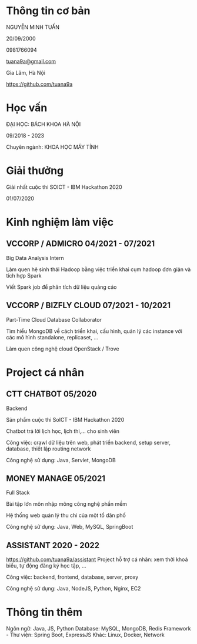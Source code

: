 # Thông tin cơ bản

NGUYỄN MINH TUẤN

20/09/2000

0981766094

tuana9a@gmail.com

Gia Lâm, Hà Nội

https://github.com/tuana9a

# Học vấn

ĐẠI HỌC: BÁCH KHOA HÀ NỘI

09/2018 - 2023

Chuyên ngành: KHOA HỌC MÁY TÍNH

# Giải thưởng

Giải nhất cuộc thi SOICT - IBM Hackathon 2020

01/07/2020

# Kinh nghiệm làm việc

## VCCORP / ADMICRO 04/2021 - 07/2021

Big Data Analysis Intern

Làm quen hệ sinh thái Hadoop bằng việc triển khai cụm hadoop đơn giản và tích hợp Spark

Viết Spark job để phân tích dữ liệu quảng cáo

## VCCORP / BIZFLY CLOUD 07/2021 - 10/2021

Part-Time Cloud Database Collaborator

Tìm hiểu MongoDB về cách triển khai, cấu hình, quản lý các instance với các mô hình standalone, replicaset, ...

Làm quen công nghệ cloud OpenStack / Trove

# Project cá nhân

## CTT CHATBOT 05/2020

Backend

Sản phẩm cuộc thi SoICT - IBM Hackathon 2020

Chatbot trả lời lịch học, lịch thi,... cho sinh viên

Công việc: crawl dữ liệu trên web, phát triển backend, setup server, database, thiết lập routing network

Công nghệ sử dụng: Java, Servlet, MongoDB

## MONEY MANAGE 05/2021

Full Stack

Bài tập lớn môn nhập mông công nghệ phần mềm

Hệ thống web quản lý thu chi của một tổ dân phố

Công nghệ sử dụng: Java, Web, MySQL, SpringBoot

## ASSISTANT 2020 - 2022

https://github.com/tuana9a/assistant
Project hỗ trợ cá nhân: xem thời khoá biểu, tự động đăng ký học tập, ...

Công việc: backend, frontend, database, server, proxy

Công nghệ sử dụng: Java, NodeJS, Python, Nginx, EC2

# Thông tin thêm

Ngôn ngữ: Java, JS, Python
Database: MySQL, MongoDB, Redis
Framework - Thư viện: Spring Boot, ExpressJS
Khác: Linux, Docker, Network
